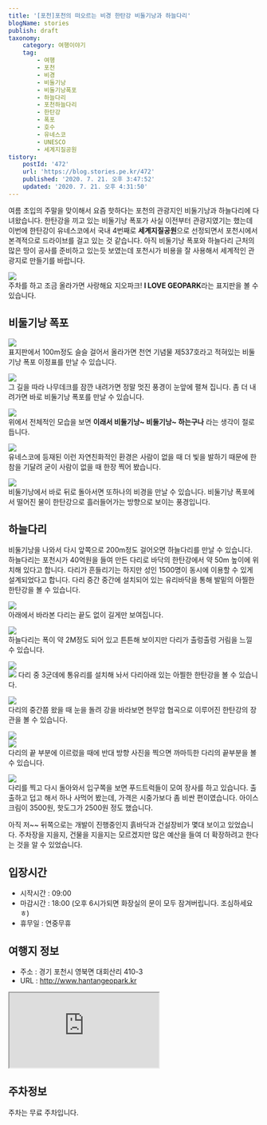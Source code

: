```yaml
---
title: '[포천]포천의 떠오르는 비경 한탄강 비둘기낭과 하늘다리'
blogName: stories
publish: draft
taxonomy:
    category: 여행이야기
    tag:
        - 여행
        - 포천
        - 비경
        - 비둘기낭
        - 비둘기낭폭포
        - 하늘다리
        - 포천하늘다리
        - 한탄강
        - 폭포
        - 호수
        - 유네스코
        - UNESCO
        - 세계지질공원
tistory:
    postId: '472'
    url: 'https://blog.stories.pe.kr/472'
    published: '2020. 7. 21. 오후 3:47:52'
    updated: '2020. 7. 21. 오후 4:31:50'
---
```






여름 초입의 주말을 맞이해서 요즘 핫하다는 포천의 관광지인 비둘기낭과 하늘다리에 다녀왔습니다. 한탄강을 끼고 있는 비둘기낭 폭포가 사실 이전부터 관광지였기는 했는데 이번에 한탄강이 유네스코에서 국내 4번째로 **세계지질공원**으로 선정되면서 포천시에서 본격적으로 드라이브를 걸고 있는 것 같습니다. 아직 비둘기낭 폭포와 하늘다리 근처의 많은 땅이 공사를 준비하고 있는듯 보였는데 포천시가 비용을 잘 사용해서 세계적인 관광지로 만들기를 바랍니다. 

![](images/2020-07-21-11-06-15.png)  
주차를 하고 조금 올라가면 사랑해요 지오파크! **I LOVE GEOPARK**라는 표지판을 볼 수 있습니다. 


## 비둘기낭 폭포   

![](images/2020-07-21-11-04-16.png)  
표지판에서 100m정도 슬슬 걸어서 올라가면 천연 기념물 제537호라고 적혀있는 비둘기낭 폭포 이정표를 만날 수 있습니다. 

![](images/2020-07-21-11-16-43.png)  
그 길을 따라 나무데크를 잠깐 내려가면 정말 멋진 풍경이 눈앞에 펼쳐 집니다. 좀 더 내려가면 바로 비둘기낭 폭포를 만날 수 있습니다.   

![](images/2020-07-21-11-18-56.png)  
위에서 전체적인 모습을 보면 **이래서 비둘기낭~ 비둘기낭~ 하는구나** 라는 생각이 절로 듭니다.  

![](images/2020-07-21-11-20-00.png)  
유네스코에 등재된 이런 자연친화적인 환경은 사람이 없을 때 더 빛을 발하기 때문에 한참을 기달려 굳이 사람이 없을 때 한장 찍어 봤습니다.  

![](images/2020-07-21-11-46-23.png)   
비둘기낭에서 바로 뒤로 돌아서면 또하나의 비경을 만날 수 있습니다. 비둘기낭 폭포에서 떨어진 물이 한탄강으로 흘러들어가는 방향으로 보이는 풍경입니다.  

## 하늘다리  
비둘기낭을 나와서 다시 앞쪽으로 200m정도 걸어오면 하늘다리를 만날 수 있습니다. 하늘다리는 포천시가 40억원을 들여 만든 다리로 바닥의 한탄강에서 약 50m 높이에 위치해 있다고 합니다. 다리가 흔들리기는 하지만 성인 1500명이 동시에 이용할 수 있게 설계되었다고 합니다. 다리 중간 중간에 설치되어 있는 유리바닥을 통해 발밑의 아찔한 한탄강을 볼 수 있습니다.  

![](images/2020-07-21-15-30-48.png)  
아래에서 바라본 다리는 끝도 없이 길게만 보여집니다.  

![](images/2020-07-21-15-31-23.png)  
하늘다리는 폭이 약 2M정도 되어 있고 튼튼해 보이지만 다리가 출렁출렁 거림을 느낄 수 있습니다.  

![](images/2020-07-21-15-32-27.png)   
![](./images/20200718_174037_1.gif)
다리 중 3군데에 통유리를 설치해 놔서 다리아래 있는 아찔한 한탄강을 볼 수 있습니다.  

![](images/2020-07-21-15-35-13.png)  
다리의 중간쯤 왔을 때 눈을 돌려 강을 바라보면 현무암 협곡으로 이루어진 한탄강의 장관을 볼 수 있습니다. 

![](images/2020-07-21-15-36-48.png)  
![](images/2020-07-21-15-37-45.png)  
다리의 끝 부분에 이르렀을 때에 반대 방향 사진을 찍으면 까마득한 다리의 끝부분을 볼 수 있습니다. 

![](images/2020-07-21-15-38-02.png)  
다리를 찍고 다시 돌아와서 입구쪽을 보면 푸드트럭들이 모여 장사를 하고 있습니다. 출출하고 덥고 해서 하나 사먹어 봤는데, 가격은 시중가보다 좀 비싼 편이였습니다. 아이스크림이 3500원, 핫도그가 2500원 정도 했습니다. 
 
아직 저~~ 뒤쪽으로는 개발이 진행중인지 흙바닥과 건설장비가 몇대 보이고 있었습니다. 주차장을 지을지, 건물을 지을지는 모르겠지만 많은 예산을 들여 더 확장하려고 한다는 것을 알 수 있었습니다.  

## 입장시간  
- 시작시간 :  09:00
- 마감시간 :  18:00 (오후 6시가되면 화장실의 문이 모두 잠겨버립니다. 조심하세요 ㅎ) 
- 휴무일 : 연중무휴  

## 여행지 정보  
- 주소 :  경기 포천시 영북면 대회산리 410-3 
- URL : http://www.hantangeopark.kr  

<div class='embed-responsive embed-responsive-16by9'>
    <iframe src='https://www.google.com/maps/embed?pb=!1m18!1m12!1m3!1d3140.619457610687!2d127.21503871518372!3d38.079242579705195!2m3!1f0!2f0!3f0!3m2!1i1024!2i768!4f13.1!3m3!1m2!1s0x357d2de40555e0d7%3A0x145da909f862d98d!2z67mE65GY6riw64KtIO2Pre2PrA!5e0!3m2!1sko!2skr!4v1595313970900!5m2!1sko!2skr' class='embed-responsive-item' allowfullscreen></iframe>
</div>
 
## 주차정보  
주차는 무료 주차입니다. 

 